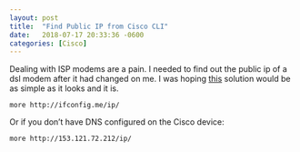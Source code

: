 ```yaml
---
layout: post
title:  "Find Public IP from Cisco CLI"
date:   2018-07-17 20:33:36 -0600
categories: [Cisco]
---
```


Dealing with ISP modems are a pain. I needed to find out the public ip of a dsl modem after it had changed on me. I was hoping [this](https://networkengineering.stackexchange.com/questions/34013/how-to-find-my-public-ip-within-ios) solution would be as simple as it looks and it is.

`more http://ifconfig.me/ip/`

Or if you don’t have DNS configured on the Cisco device:

`more http://153.121.72.212/ip/`